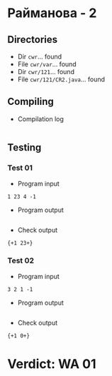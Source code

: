 # Райманова - 2
## Directories
- Dir `cwr`... found
- File `cwr/var`... found
- Dir `cwr/121`... found
- File `cwr/121/CR2.java`... found
## Compiling
- Compilation log
```

```
## Testing
### Test 01
- Program input
```
1 23 4 -1

```
- Program output
```

```
- Check output
```
{+1 23+}

```
### Test 02
- Program input
```
3 2 1 -1

```
- Program output
```

```
- Check output
```
{+1 0+}

```
# Verdict: WA 01

